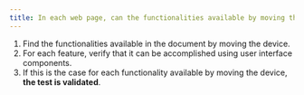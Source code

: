 ```yaml
---
title: In each web page, can the functionalities available by moving the device be accomplished with user [interface components](#interface-component) (except in special cases)?
---
```


1. Find the functionalities available in the document by moving the device.
2. For each feature, verify that it can be accomplished using user interface components.
3. If this is the case for each functionality available by moving the device, **the test is validated**.
